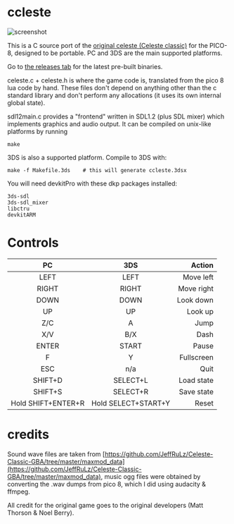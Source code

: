 # ccleste

![screenshot](https://raw.githubusercontent.com/lemon-sherbet/ccleste/master/screenshot.png)

This is a C source port of the [original celeste (Celeste classic)](https://www.lexaloffle.com/bbs/?tid=2145) for the PICO-8, designed to be portable. PC and 3DS are the main supported platforms.

Go to [the releases tab](https://github.com/lemon-sherbet/ccleste/releases) for the latest pre-built binaries.

celeste.c + celeste.h is where the game code is, translated from the pico 8 lua code by hand.
These files don't depend on anything other than the c standard library and don't perform any allocations (it uses its own internal global state).

sdl12main.c provides a "frontend" written in SDL1.2 (plus SDL mixer) which implements graphics and audio output. It can be compiled on unix-like platforms by running
```
make
```

3DS is also a supported platform. Compile to 3DS with:
```
make -f Makefile.3ds    # this will generate ccleste.3dsx
```
You will need devkitPro with these dkp packages installed:
```
3ds-sdl
3ds-sdl_mixer
libctru
devkitARM
```

# Controls

|PC                |3DS                |Action      |
|:----------------:|:-----------------:|-----------:|
|LEFT              |LEFT               | Move left  |
|RIGHT             |RIGHT              | Move right |
|DOWN              |DOWN               | Look down  |
|UP                |UP                 | Look up    |
|Z/C               |A                  | Jump       |
|X/V               |B/X                | Dash       |
|ENTER             |START              | Pause      |
|F                 |Y                  | Fullscreen |
|ESC               |n/a                | Quit       |
|SHIFT+D           |SELECT+L           | Load state |
|SHIFT+S           |SELECT+R           | Save state |
|Hold SHIFT+ENTER+R|Hold SELECT+START+Y| Reset      |

# credits

Sound wave files are taken from [https://github.com/JeffRuLz/Celeste-Classic-GBA/tree/master/maxmod_data](https://github.com/JeffRuLz/Celeste-Classic-GBA/tree/master/maxmod_data),
music ogg files were obtained by converting the .wav dumps from pico 8, which I did using audacity & ffmpeg.

All credit for the original game goes to the original developers (Matt Thorson & Noel Berry).
